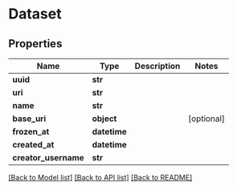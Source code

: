# Dataset


## Properties
Name | Type | Description | Notes
------------ | ------------- | ------------- | -------------
**uuid** | **str** |  | 
**uri** | **str** |  | 
**name** | **str** |  | 
**base_uri** | **object** |  | [optional] 
**frozen_at** | **datetime** |  | 
**created_at** | **datetime** |  | 
**creator_username** | **str** |  | 

[[Back to Model list]](../README.md#documentation-for-models) [[Back to API list]](../README.md#documentation-for-api-endpoints) [[Back to README]](../README.md)


